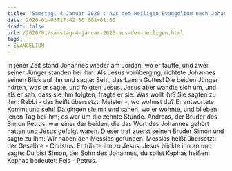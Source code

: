 ```yaml
---
title: 'Samstag, 4 Januar 2020 : Aus dem Heiligen Evangelium nach Johannes - Joh 1,35-42.'
date: 2020-01-03T17:42:00.001+01:00
draft: false
url: /2020/01/samstag-4-januar-2020-aus-dem-heiligen.html
tags: 
- EVANGELIUM
---
```


In jener Zeit stand Johannes wieder am Jordan, wo er taufte, und zwei seiner Jünger standen bei ihm. Als Jesus vorüberging, richtete Johannes seinen Blick auf ihn und sagte: Seht, das Lamm Gottes! Die beiden Jünger hörten, was er sagte, und folgten Jesus. Jesus aber wandte sich um, und als er sah, dass sie ihm folgten, fragte er sie: Was wollt ihr? Sie sagten zu ihm: Rabbi - das heißt übersetzt: Meister -, wo wohnst du? Er antwortete: Kommt und seht! Da gingen sie mit und sahen, wo er wohnte, und blieben jenen Tag bei ihm; es war um die zehnte Stunde. Andreas, der Bruder des Simon Petrus, war einer der beiden, die das Wort des Johannes gehört hatten und Jesus gefolgt waren. Dieser traf zuerst seinen Bruder Simon und sagte zu ihm: Wir haben den Messias gefunden. Messias heißt übersetzt: der Gesalbte - Christus. Er führte ihn zu Jesus. Jesus blickte ihn an und sagte: Du bist Simon, der Sohn des Johannes, du sollst Kephas heißen. Kephas bedeutet: Fels - Petrus.